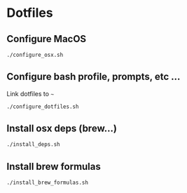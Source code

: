 # Dotfiles

## Configure MacOS

```bash
./configure_osx.sh
```

## Configure bash profile, prompts, etc ...

Link dotfiles to `~`

```bash
./configure_dotfiles.sh
```

## Install osx deps (brew...)

```bash
./install_deps.sh
```

## Install brew formulas

```bash
./install_brew_formulas.sh
```
